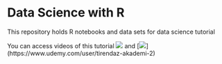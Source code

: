 # Data Science with R 

This repository holds R notebooks and data sets for data science tutorial

You can access videos of this tutorial [![](https://img.shields.io/badge/YouTube-Turkish-deeppink?logo=youtube&logoColor=white)](https://www.youtube.com/tirendazakademi) and [![](https://img.shields.io/badge/Udemy-Education-darkgreen?)](https://www.udemy.com/user/tirendaz-akademi-2)

